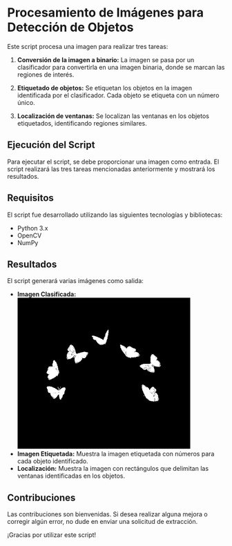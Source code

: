 

# Procesamiento de Imágenes para Detección de Objetos

Este script procesa una imagen para realizar tres tareas:

1. **Conversión de la imagen a binario:** La imagen se pasa por un clasificador para convertirla en una imagen binaria, donde se marcan las regiones de interés.

2. **Etiquetado de objetos:** Se etiquetan los objetos en la imagen identificada por el clasificador. Cada objeto se etiqueta con un número único.

3. **Localización de ventanas:** Se localizan las ventanas en los objetos etiquetados, identificando regiones similares.

## Ejecución del Script

Para ejecutar el script, se debe proporcionar una imagen como entrada. El script realizará las tres tareas mencionadas anteriormente y mostrará los resultados.


## Requisitos

El script fue desarrollado utilizando las siguientes tecnologías y bibliotecas:

- Python 3.x
- OpenCV
- NumPy

## Resultados

El script generará varias imágenes como salida:

- **Imagen Clasificada:**
![Imagen clasificada](https://github.com/deaangelg/Vision-artificial-Ventana-/blob/89b21c22c370f0aa2d8b1e4be7e113708dba2f50/clasificada.jpg)
- **Imagen Etiquetada:** Muestra la imagen etiquetada con números para cada objeto identificado.
- **Localización:** Muestra la imagen con rectángulos que delimitan las ventanas identificadas en los objetos.

## Contribuciones

Las contribuciones son bienvenidas. Si desea realizar alguna mejora o corregir algún error, no dude en enviar una solicitud de extracción.

¡Gracias por utilizar este script!



